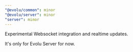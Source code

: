 ```yaml
---
"@evolu/common": minor
"@evolu/server": minor
"server": minor
---
```


Experimental Websocket integration and realtime updates.

It's only for Evolu Server for now.
